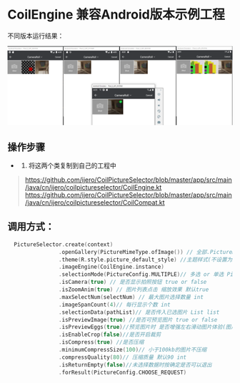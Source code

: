 # CoilEngine 兼容Android版本示例工程

不同版本运行结果：

<img src="image/1.jpg" />

## 操作步骤
- 1. 将这两个类复制到自己的工程中
> https://github.com/ijero/CoilPictureSelector/blob/master/app/src/main/java/cn/ijero/coilpictureselector/CoilEngine.kt
> https://github.com/ijero/CoilPictureSelector/blob/master/app/src/main/java/cn/ijero/coilpictureselector/CoilCompat.kt

## 调用方式：

```kotlin
  PictureSelector.create(context)
                .openGallery(PictureMimeType.ofImage()) // 全部.PictureMimeType.ofAll()、图片.ofImage()、视频.ofVideo()、音频
                .theme(R.style.picture_default_style) //主题样式(不设置为默认样式)
                .imageEngine(CoilEngine.instance)
                .selectionMode(PictureConfig.MULTIPLE)// 多选 or 单选 PictureConfig.MULTIPLE or PictureConfig.SINGLE
                .isCamera(true) // 是否显示拍照按钮 true or false
                .isZoomAnim(true) // 图片列表点击 缩放效果 默认true
                .maxSelectNum(selectNum) // 最大图片选择数量 int
                .imageSpanCount(4)// 每行显示个数 int
                .selectionData(pathList)// 是否传入已选图片 List list
                .isPreviewImage(true) //是否可预览图片 true or false
                .isPreviewEggs(true)//预览图片时 是否增强左右滑动图片体验(图片滑动一半即可看到上一张是否选中) true
                .isEnableCrop(false)//是否开启裁剪
                .isCompress(true) //是否压缩
                .minimumCompressSize(100)// 小于100kb的图片不压缩
                .compressQuality(80)// 压缩质量 默认90 int
                .isReturnEmpty(false)//未选择数据时按确定是否可以退出
                .forResult(PictureConfig.CHOOSE_REQUEST)
```
